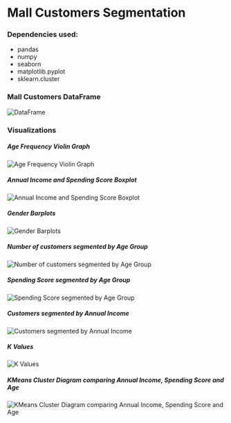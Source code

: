 # Mall Customers Segmentation

### Dependencies used: 
* pandas
* numpy 
* seaborn 
* matplotlib.pyplot
* sklearn.cluster 

### Mall Customers DataFrame

![DataFrame](dataframe.jpg)

### Visualizations 

##### Age Frequency Violin Graph
![Age Frequency Violin Graph](age_frequency_violin.jpg)

##### Annual Income and Spending Score Boxplot
![Annual Income and Spending Score Boxplot](income_spending_score_boxplot.jpg)

##### Gender Barplots
![Gender Barplots](gender_bar.jpg)

##### Number of customers segmented by Age Group
![Number of customers segmented by Age Group](age_groups_bar.jpg)

##### Spending Score segmented by Age Group
![Spending Score segmented by Age Group](spending_score_bar.jpg)

##### Customers segmented by Annual Income
![Customers segmented by Annual Income](income_bar.jpg)

##### K Values
![K Values](kmeans.jpg)

##### KMeans Cluster Diagram comparing Annual Income, Spending Score and Age
![KMeans Cluster Diagram comparing Annual Income, Spending Score and Age](kmeans_clusters.jpg)



